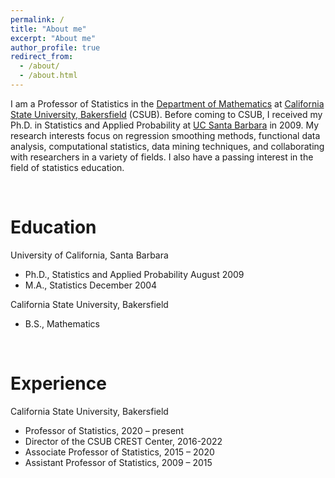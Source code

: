 ```yaml
---
permalink: /
title: "About me"
excerpt: "About me"
author_profile: true
redirect_from: 
  - /about/
  - /about.html
---
```


I am a Professor of Statistics in the  [Department of Mathematics](https://www.csub.edu/math/) at  [California State University, Bakersfield](https://www.csub.edu) (CSUB). Before coming to CSUB, I received my Ph.D. in Statistics and Applied Probability at [UC Santa Barbara](https://www.pstat.ucsb.edu/) in 2009. My research interests focus on regression smoothing methods, functional data analysis, computational statistics, data mining techniques, and collaborating with researchers in a variety of fields. I also have a passing interest in the field of statistics education. 

 <br>

Education
======
University of California, Santa Barbara 
  + Ph.D., Statistics and Applied Probability	August 2009
  + M.A., Statistics	December 2004

California State University, Bakersfield
  + B.S., Mathematics

 <br>
 
Experience
======
California State University, Bakersfield
  + Professor of Statistics, 2020 – present
  + Director of the CSUB CREST Center, 	 2016-2022
  + Associate Professor of Statistics, 2015 – 2020
  + Assistant Professor of Statistics, 2009 – 2015

 